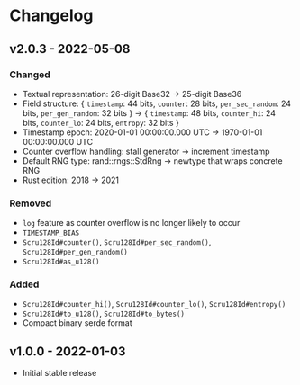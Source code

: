 # Changelog

## v2.0.3 - 2022-05-08

### Changed

- Textual representation: 26-digit Base32 -> 25-digit Base36
- Field structure: { `timestamp`: 44 bits, `counter`: 28 bits, `per_sec_random`:
  24 bits, `per_gen_random`: 32 bits } -> { `timestamp`: 48 bits, `counter_hi`:
  24 bits, `counter_lo`: 24 bits, `entropy`: 32 bits }
- Timestamp epoch: 2020-01-01 00:00:00.000 UTC -> 1970-01-01 00:00:00.000 UTC
- Counter overflow handling: stall generator -> increment timestamp
- Default RNG type: rand::rngs::StdRng -> newtype that wraps concrete RNG
- Rust edition: 2018 -> 2021

### Removed

- `log` feature as counter overflow is no longer likely to occur
- `TIMESTAMP_BIAS`
- `Scru128Id#counter()`, `Scru128Id#per_sec_random()`, `Scru128Id#per_gen_random()`
- `Scru128Id#as_u128()`

### Added

- `Scru128Id#counter_hi()`, `Scru128Id#counter_lo()`, `Scru128Id#entropy()`
- `Scru128Id#to_u128()`, `Scru128Id#to_bytes()`
- Compact binary serde format

## v1.0.0 - 2022-01-03

- Initial stable release
